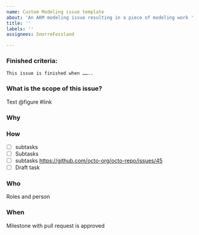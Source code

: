```yaml
---
name: Custom Modeling issue template
about: 'An AKM modeling issue resulting in a piece of modeling work '
title: ''
labels: ''
assignees: SnorreFossland

---
```


### Finished criteria:
`This issue is finished when ……..`
### What is the scope of this issue?
Text @figure  #link [](url)
### Why
### How 
- [ ] subtasks
- [ ] Subtasks
- [ ] subtasks https://github.com/octo-org/octo-repo/issues/45
- [ ] Draft task
### Who
Roles and person
### When
Milestone  with pull request is approved
